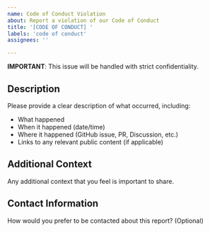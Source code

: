 ```yaml
---
name: Code of Conduct Violation
about: Report a violation of our Code of Conduct
title: '[CODE OF CONDUCT] '
labels: 'code of conduct'
assignees: ''

---
```


**IMPORTANT**: This issue will be handled with strict confidentiality.

## Description

Please provide a clear description of what occurred, including:
- What happened
- When it happened (date/time)
- Where it happened (GitHub issue, PR, Discussion, etc.)
- Links to any relevant public content (if applicable)

## Additional Context

Any additional context that you feel is important to share.

## Contact Information

How would you prefer to be contacted about this report? (Optional)
